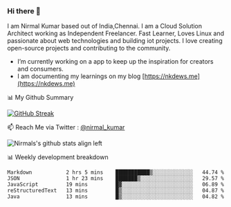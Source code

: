 ### Hi there 👋

 I am Nirmal Kumar based out of India,Chennai. I am a Cloud Solution Architect working as Independent Freelancer. Fast Learner, Loves Linux and passionate about web technologies and building iot projects. I love creating open-source projects and contributing to the community.

- I’m currently working on a app to keep up the inspiration for creators and consumers.
- I am documenting my learnings on my blog [https://nkdews.me](https://nkdews.me)


📊 My Github Summary

[![GitHub Streak](https://github-readme-streak-stats.herokuapp.com?user=nk-gears&theme=dark&hide_border=true&date_format=M%20j%5B%2C%20Y%5D)](https://git.io/streak-stats)


📫 Reach Me via  Twitter : [@nirmal_kumar](https://twitter.com/nirmal_kumar)

![Nirmals's github stats align left](https://github-readme-stats.vercel.app/api?username=nk-gears&show_icons=true)


📊 Weekly development breakdown

<!--START_SECTION:waka-->
```text
Markdown           2 hrs 5 mins    ███████████▒░░░░░░░░░░░░░   44.74 % 
JSON               1 hr 23 mins    ███████▒░░░░░░░░░░░░░░░░░   29.57 % 
JavaScript         19 mins         █▓░░░░░░░░░░░░░░░░░░░░░░░   06.89 % 
reStructuredText   13 mins         █▒░░░░░░░░░░░░░░░░░░░░░░░   04.87 % 
Java               13 mins         █▒░░░░░░░░░░░░░░░░░░░░░░░   04.82 % 
```
<!--END_SECTION:waka-->


